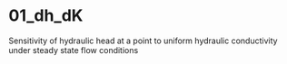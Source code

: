 # 01_dh_dK
Sensitivity of hydraulic head at a point to uniform hydraulic conductivity under steady state flow conditions